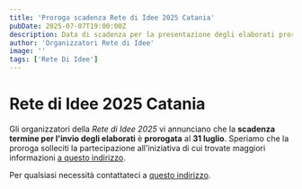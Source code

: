 ```yaml
---  
title: 'Proroga scadenza Rete di Idee 2025 Catania'  
pubDate: 2025-07-07T19:00:00Z  
description: Data di scadenza per la presentazione degli elaborati prorogata al 31 luglio.  
author: 'Organizzatori Rete di Idee'
image: ''
tags: ['Rete Di Idee']  
---  
```


  
# Rete di Idee 2025 Catania  

Gli organizzatori della *Rete di Idee 2025* vi annunciano che la **scadenza termine per l'invio degli elaborati** è **prorogata** al **31 luglio**. Speriamo che la proroga solleciti la partecipazione all'iniziativa di cui trovate maggiori informazioni [a questo indirizzo](https://ssc.unict.it/rete-di-idee/).

Per qualsiasi necessità contattateci a [questo indirizzo](mailto://retediidee2025@gmail.com).
